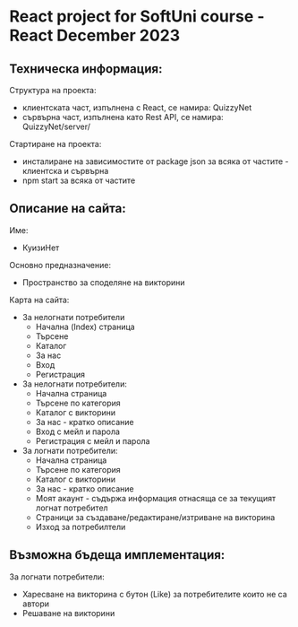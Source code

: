 React project for SoftUni course - React December 2023
===========================================


Техническа информация:
----------------------

Структура на проекта:
 - клиентската част, изпълнена с React, се намира: QuizzyNet
 - сървърна част, изпълнена като Rest API, се намира: QuizzyNet/server/
 
  
Стартиране на проекта:
  - инсталиране на зависимостите от package json за всяка от частите - клиентска и сървърна
  - npm start за всяка от частите
  


Описание на сайта:
------------------

Име:
  - КуизиНет

Основно предназначение: 
  - Пространство за споделяне на викторини

Карта на сайта:
- За нелогнати потребители
    - Начална (Index) страница
    - Търсене
    - Каталог
    - За нас
    - Вход      
    - Регистрация
- За нелогнати потребители:
    - Начална страница
    - Търсене по категория
    - Каталог с викторини
    - За нас - кратко описание 
    - Вход с мейл и парола
    - Регистрация с мейл и парола
- За логнати потребители:
    - Начална страница
    - Търсене по категория
    - Каталог с викторини
    - За нас - кратко описание 
    - Моят акаунт - съдържа информация отнасяща се за текущият логнат потребител
    - Страници за създаване/редактиране/изтриване на викторина
    - Изход за потребилтели



Възможна бъдеща имплементация:
----------------------
За логнати потребители:
- Харесване на викторина с бутон (Like) за потребителите които не са автори
- Решаване на викторини